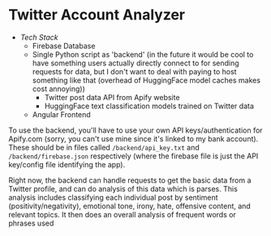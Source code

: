 # Twitter Account Analyzer
- *Tech Stack*
    - Firebase Database
    - Single Python script as 'backend' (in the future it would be cool to have something users actually directly connect to for sending requests for data, but I don't want to deal with paying to host something like that (overhead of HuggingFace model caches makes cost annoying))
        - Twitter post data API from Apify website
        - HuggingFace text classification models trained on Twitter data
    - Angular Frontend

To use the backend, you'll have to use your own API keys/authentication for Apify.com (sorry, you can't use mine since it's linked to my bank account). These should be in files called `/backend/api_key.txt` and `/backend/firebase.json` respectively (where the firebase file is just the API key/config file identifying the app).

Right now, the backend can handle requests to get the basic data from a Twitter profile, and can do analysis of this data which is parses. This analysis includes classifying each individual post by sentiment (positivity/negativity), emotional tone, irony, hate, offensive content, and relevant topics. It then does an overall analysis of frequent words or phrases used